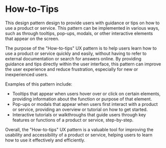 # How-to-Tips

This design pattern design to provide users with guidance or tips on how to use a product or service. This pattern can be implemented in various ways, such as through tooltips, pop-ups, modals, or other interactive elements that appear on the screen.

The purpose of the "How-to-tips" UX pattern is to help users learn how to use a product or service quickly and easily, without having to refer to external documentation or search for answers online. By providing guidance and tips directly within the user interface, this pattern can improve the user experience and reduce frustration, especially for new or inexperienced users.

Examples of this pattern include:

- Tooltips that appear when users hover over or click on certain elements, providing information about the function or purpose of that element.
- Pop-ups or modals that appear when users first interact with a product or service, providing an overview or tutorial on how to get started.
- Interactive tutorials or walkthroughs that guide users through key features or functions of a product or service, step-by-step.

Overall, the "How-to-tips" UX pattern is a valuable tool for improving the usability and accessibility of a product or service, helping users to learn how to use it effectively and efficiently.